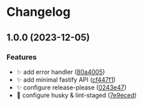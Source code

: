 # Changelog

## 1.0.0 (2023-12-05)


### Features

* :sparkles: add error handler ([80a4005](https://github.com/laruiss/template-monorepo/commit/80a400560210a411596a3d5ab615d46fe20ea1be))
* :sparkles: add minimal fastify API ([cf447f1](https://github.com/laruiss/template-monorepo/commit/cf447f15fa11fa4d1f62aba42d165869947f8a05))
* :sparkles: configure release-please ([0243e47](https://github.com/laruiss/template-monorepo/commit/0243e47f666534f556290489e1fc20789454e248))
* :wrench: configure husky & lint-staged ([7e9eced](https://github.com/laruiss/template-monorepo/commit/7e9eced5b89ba39cfefcd9d77785b58f0507df2c))
